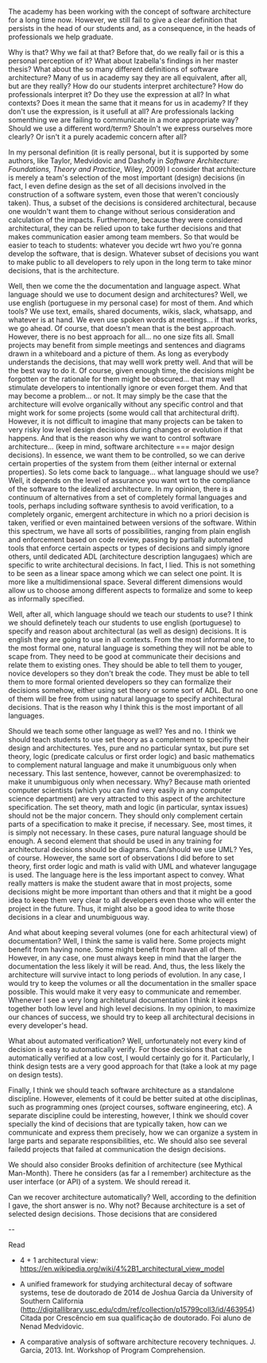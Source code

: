 The academy has been working with the concept of software
architecture for a long time now. However, we still fail to give
a clear definition that persists in the head of our students and,
as a consequence, in the heads of professionals we help graduate.

Why is that? Why we fail at that? Before that, do we really fail
or is this a personal perception of it? What about Izabella's
findings in her master thesis? What about the so many different
definitions of software architecture? Many of us in academy say
they are all equivalent, after all, but are they really? How do
our students interpret architecture? How do professionals
interpret it? Do they use the expression at all? In what
contexts? Does it mean the same that it means for us in academy?
If they don't use the expression, is it usefull at all? Are
professionals lacking somenthing we are failing to communicate
in a more appropriate way? Should we use a different word/term?
Shouln't we express ourselves more clearly? Or isn't it a purely
academic concern after all?

In my personal definition (it is really personal, but it is
supported by some authors, like Taylor, Medvidovic and Dashofy in
_Software Architecture: Foundations, Theory and Practice_, Wiley,
2009) I consider that architecture is merely a team's selection
of the most important (design) decisions (in fact, I even define
design as the set of all decisions involved in the construction
of a software system, even those that weren't conciously taken).
Thus, a subset of the decisions is considered architectural,
because one wouldn't want them to change without serious
consideration and calculation of the impacts. Furthermore,
because they were considered architectural, they can be relied
upon to take further decisions and that makes communication
easier among team members. So that would be easier to teach to
students: whatever you decide wrt hwo you're gonna develop the
software, that is design. Whatever subset of decisions you want
to make public to all developers to rely upon in the long term to
take minor decisions, that is the architecture.

Well, then we come the the documentation and language aspect.
What language should we use to document design and architectures?
Well, we use english (portuguese in my personal case) for most of
them. And which tools? We use text, emails, shared documents,
wikis, slack, whatsapp, and whatever is at hand. We even use
spoken words at meetings... if that works, we go ahead. Of
course, that doesn't mean that is the best approach. However,
there is no best approach for all... no one size fits all. Small
projects may benefit from simple meetings and sentences and
diagrams drawn in a whiteboard and a picture of them. As long as
everybody understands the decisions, that may welll work pretty
well. And that will be the best way to do it. Of course, given
enough time, the decisions might be forgotten or the rationale
for them might be obscured... that may well stimulate developers
to intentionally ignore or even forget them. And that may become
a problem... or not. It may simply be the case that the
architecture will evolve organically without any specific control
and that might work for some projects (some would call that
architectural drift). However, it is not difficult to imagine
that many projects can be taken to very risky low level design
decisions during changes or evolution if that happens. And that
is the reason why we want to control software architecture...
(keep in mind, software architecture === major design decisions).
In essence, we want them to be controlled, so we can derive
certain properties of the system from them (either internal or
external properties). So lets come back to language... what
language should we use? Well, it depends on the level of
assurance you want wrt to the compliance of the software to the
idealized architecture. In my opinion, there is a continuum of
alternatives from a set of completely formal languages and tools,
perhaps including software synthesis to avoid verification, to a
completely organic, emergent architecture in which no a priori
decision is taken, verified or even maintained between versions
of the software. Within this spectrum, we have all sorts of
possibilities, ranging from plain english and enforcement based
on code review, passing by partially automated tools that enforce
certain aspects or types of decisions and simply ignore others,
until dedicated ADL (architecture description langugaes) which
are specific to write architectural decisions. In fact, I lied.
This is not something to be seen as a linear space among which we
can select one point. It is more like a multidimensional space.
Several different dimensions would allow us to choose among
different aspects to formalize and some to keep as informally
specified. 

Well, after all, which language should we teach our students to
use? I think we should definetely teach our students to use
english (portuguese) to specify and reason about architectural
(as well as design) decisions. It is english they are going to
use in all contexts. From the most informal one, to the most
formal one, natural language is something they will not be able
to scape from. They need to be good at communicate their
decisions and relate them to existing ones. They should be able
to tell them to youger, novice developers so they don't break the
code. They must be able to tell them to more formal oriented
developers so they can formalize their decisions somehow, either
using set theory or some sort of ADL. But no one of them will be
free from using natural language to specify architectural
decisions. That is the reason why I think this is the most
important of all languages.

Should we teach some other language as well? Yes and no. I think
we should teach students to use set theory as a complement to
specifiy their design and architectures. Yes, pure and no
particular syntax, but pure set theory, logic (predicate calculus
or first order logic) and basic mathematics to complement natural
language and make it unumbiguous only when necessary. This last
sentence, however, cannot be overemphasized: to make it
unumbiguous only when necessary. Why? Because math oriented
computer scientists (which you can find very easily in any
computer science department) are very attracted to this aspect of
the architecture specification. The set theory, math and logic
(in particular, syntax issues) should not be the major concern.
They should only complement certain parts of a specification to
make it precise, if necessary. See, most times, it is simply not
necessary. In these cases, pure natural language should be
enough. A second element that should be used in any training for
architectural decisions should be diagrams. Can/should we use
UML? Yes, of course. However, the same sort of observations I did
before to set theory, first order logic and math is valid with
UML and whatever langugage is used. The language here is the less
important aspect to convey. What really matters is make the
student aware that in most projects, some decisions might be more
important than others and that it might be a good idea to keep
them very clear to all developers even those who will enter the
project in the future. Thus, it might also be a good idea to
write those decisions in a clear and unumbiguous way.

And what about keeping several volumes (one for each arhitectural
view) of documentation? Well, I think the same is valid here.
Some projects might benefit from having none. Some might benefit
from haven all of them. However, in any case, one must always
keep in mind that the larger the documentation the less likely it
will be read. And, thus, the less likely the architecture will
survive intact to long periods of evolution. In any case, I would
try to keep the volumes or all the documentation in the smaller
space possible. This would make it very easy to communicate and
remember. Whenever I see a very long architetural documentation I
think it keeps together both low level and high level decisions.
In my opinion, to maximize our chances of success, we should try
to keep all architectural decisions in every developer's head.

What about automated verification? Well, unfortunately not every
kind of decision is easy to automatically verify. For those
decisions that can be automatically verified at a low cost, I
would certainly go for it. Particularly, I think design tests are
a very good approach for that (take a look at my page on design
tests).

Finally, I think we should teach software architecture as
a standalone discipline. However, elements of it could be better
suited at othe disciplinas, such as programming ones (project
courses, software engineering, etc). A separate discipline could
be interesting, however, I think we should cover specially the
kind of decisions that are typically taken, how can we
communicate and express them precisely, how we can organize a
system in large parts and separate responsibilities, etc. We
should also see several failedd projects that failed at
communication the design decisions.

We should also consider Brooks definition of architecture (see
Mythical Man-Month). There he considers (as far a I remember)
architecture as the user interface (or API) of a system. We
should reread it.

Can we recover architecture automatically? Well, according to the
definition I gave, the short answer is no. Why not? Because
architecture is a set of selected design decisions. Those
decisions that are considered

--

Read

* 4 + 1 architectural view: https://en.wikipedia.org/wiki/4%2B1_architectural_view_model

* A unified framework for studying architectural decay of
software systems, tese de doutorado de 2014 de Joshua Garcia da
University of Southern California
(http://digitallibrary.usc.edu/cdm/ref/collection/p15799coll3/id/463954)
Citada por Crescêncio em sua qualificação de doutorado. Foi aluno
de Nenad Medvidovic.

* A comparative analysis of software architecture recovery
techniques. J. Garcia, 2013. Int. Workshop of Program
Comprehension.
